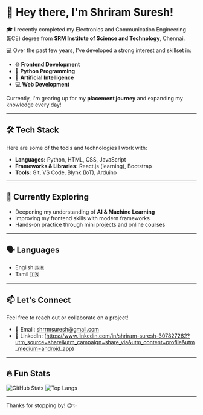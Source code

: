 # 👋 Hey there, I'm Shriram Suresh!

🎓 I recently completed my Electronics and Communication Engineering (ECE) degree from **SRM Institute of Science and Technology**, Chennai.

💻 Over the past few years, I've developed a strong interest and skillset in:
- 🌐 **Frontend Development**
- 🐍 **Python Programming**
- 🤖 **Artificial Intelligence**
- 💻 **Web Development**

Currently, I'm gearing up for my **placement journey** and expanding my knowledge every day!

---

## 🛠️ Tech Stack

Here are some of the tools and technologies I work with:

- **Languages:** Python, HTML, CSS, JavaScript
- **Frameworks & Libraries:** React.js (learning), Bootstrap
- **Tools:** Git, VS Code, Blynk (IoT), Arduino

---

## 🌱 Currently Exploring
- Deepening my understanding of **AI & Machine Learning**
- Improving my frontend skills with modern frameworks
- Hands-on practice through mini projects and online courses

---

## 🗣️ Languages
- English 🇬🇧
- Tamil 🇮🇳

---

## 📫 Let's Connect

Feel free to reach out or collaborate on a project!

- 📧 Email: shrrmsuresh@gmail.com
- 💼 LinkedIn: (https://www.linkedin.com/in/shriram-suresh-307827262?utm_source=share&utm_campaign=share_via&utm_content=profile&utm_medium=android_app)

---

## 🔥 Fun Stats

![GitHub Stats](https://github-readme-stats.vercel.app/api?username=ShriramSuresh&show_icons=true&theme=radical)
![Top Langs](https://github-readme-stats.vercel.app/api/top-langs/?username=ShriramSuresh&layout=compact&theme=radical)

---

Thanks for stopping by! 😊✨  
